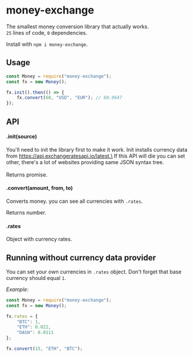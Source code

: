 # money-exchange
The smallest money conversion library that actually works.\
`25` lines of code, `0` dependencies.

Install with `npm i money-exchange`.

## Usage

```js
const Money = require("money-exchange");
const fx = new Money();

fx.init().then(() => {
    fx.convert(68, "USD", "EUR"); // 60.9647
});
```

## API

#### .init(source)
You'll need to init the library first to make it work. Init installs currency data from https://api.exchangeratesapi.io/latest.\
If this API will die you can set other, there's a lot of websites providing same JSON syntax tree.\
\
Returns promise.
#### .convert(amount, from, to)
Converts money. you can see all currencies with `.rates`.

Returns number.
#### .rates
Object with currency rates. 


## Running without currency data provider

You can set your own currencies in `.rates` object. Don't forget that base currency should equal `1`.

*Example:*
```js
const Money = require("money-exchange");
const fx = new Money();

fx.rates = {
    "BTC": 1,
    "ETH": 0.022,
    "DASH": 0.0111
};

fx.convert(15, "ETH", "BTC");
```
